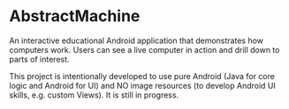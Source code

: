 # AbstractMachine
An interactive educational Android application that demonstrates how computers work. Users can see a live computer in action and drill down to parts of interest.

This project is intentionally developed to use pure Android (Java for core logic and Android for UI) and NO image resources (to develop Android UI skills, e.g. custom Views). It is still in progress.
